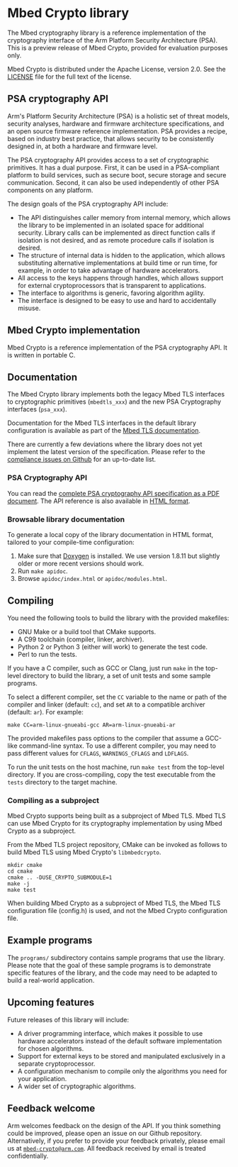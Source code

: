 # Mbed Crypto library

The Mbed cryptography library is a reference implementation of the cryptography interface of the Arm Platform Security Architecture (PSA). This is a preview release of Mbed Crypto, provided for evaluation purposes only.

Mbed Crypto is distributed under the Apache License, version 2.0. See the [LICENSE](LICENSE) file for the full text of the license.

## PSA cryptography API

Arm's Platform Security Architecture (PSA) is a holistic set of threat models, security analyses, hardware and firmware architecture specifications, and an open source firmware reference implementation. PSA provides a recipe, based on industry best practice, that allows security to be consistently designed in, at both a hardware and firmware level.

The PSA cryptography API provides access to a set of cryptographic primitives. It has a dual purpose. First, it can be used in a PSA-compliant platform to build services, such as secure boot, secure storage and secure communication. Second, it can also be used independently of other PSA components on any platform.

The design goals of the PSA cryptography API include:

* The API distinguishes caller memory from internal memory, which allows the library to be implemented in an isolated space for additional security. Library calls can be implemented as direct function calls if isolation is not desired, and as remote procedure calls if isolation is desired.
* The structure of internal data is hidden to the application, which allows substituting alternative implementations at build time or run time, for example, in order to take advantage of hardware accelerators.
* All access to the keys happens through handles, which allows support for external cryptoprocessors that is transparent to applications.
* The interface to algorithms is generic, favoring algorithm agility.
* The interface is designed to be easy to use and hard to accidentally misuse.

## Mbed Crypto implementation

Mbed Crypto is a reference implementation of the PSA cryptography API. It is written in portable C.

## Documentation

The Mbed Crypto library implements both the legacy Mbed TLS interfaces to cryptographic primitives (`mbedtls_xxx`) and the new PSA Cryptography interfaces (`psa_xxx`).

Documentation for the Mbed TLS interfaces in the default library configuration is available as part of the [Mbed TLS documentation](https://tls.mbed.org/api/).

There are currently a few deviations where the library does not yet implement the latest version of the specification. Please refer to the [compliance issues on Github](https://github.com/ARMmbed/mbed-crypto/labels/compliance) for an up-to-date list.

### PSA Cryptography API

You can read the [complete PSA cryptography API specification as a PDF document](https://github.com/ARMmbed/mbed-crypto/raw/psa-crypto-api/docs/PSA_Cryptography_API_Specification.pdf). The API reference is also available in [HTML format](https://armmbed.github.io/mbed-crypto/html/index.html).

### Browsable library documentation

To generate a local copy of the library documentation in HTML format, tailored to your compile-time configuration:

1. Make sure that [Doxygen](http://www.doxygen.nl/) is installed. We use version 1.8.11 but slightly older or more recent versions should work.
1. Run `make apidoc`.
1. Browse `apidoc/index.html` or `apidoc/modules.html`.

## Compiling

You need the following tools to build the library with the provided makefiles:

* GNU Make or a build tool that CMake supports.
* A C99 toolchain (compiler, linker, archiver).
* Python 2 or Python 3 (either will work) to generate the test code.
* Perl to run the tests.

If you have a C compiler, such as GCC or Clang, just run `make` in the top-level directory to build the library, a set of unit tests and some sample programs.

To select a different compiler, set the `CC` variable to the name or path of the compiler and linker (default: `cc`), and set `AR` to a compatible archiver (default: `ar`). For example:
```
make CC=arm-linux-gnueabi-gcc AR=arm-linux-gnueabi-ar
```
The provided makefiles pass options to the compiler that assume a GCC-like command-line syntax. To use a different compiler, you may need to pass different values for `CFLAGS`, `WARNINGS_CFLAGS` and `LDFLAGS`.

To run the unit tests on the host machine, run `make test` from the top-level directory. If you are cross-compiling, copy the test executable from the `tests` directory to the target machine.

### Compiling as a subproject

Mbed Crypto supports being built as a subproject of Mbed TLS. Mbed TLS can use Mbed Crypto for its cryptography implementation by using Mbed Crypto as a subproject.

From the Mbed TLS project repository, CMake can be invoked as follows to build Mbed TLS using Mbed Crypto's `libmbedcrypto`.
```
mkdir cmake
cd cmake
cmake .. -DUSE_CRYPTO_SUBMODULE=1
make -j
make test
```

When building Mbed Crypto as a subproject of Mbed TLS, the Mbed TLS
configuration file (config.h) is used, and not the Mbed Crypto configuration
file.

## Example programs

The `programs/` subdirectory contains sample programs that use the library. Please note that the goal of these sample programs is to demonstrate specific features of the library, and the code may need to be adapted to build a real-world application.

## Upcoming features

Future releases of this library will include:

* A driver programming interface, which makes it possible to use hardware accelerators instead of the default software implementation for chosen algorithms.
* Support for external keys to be stored and manipulated exclusively in a separate cryptoprocessor.
* A configuration mechanism to compile only the algorithms you need for your application.
* A wider set of cryptographic algorithms.

## Feedback welcome

Arm welcomes feedback on the design of the API. If you think something could be improved, please open an issue on our Github repository. Alternatively, if you prefer to provide your feedback privately, please email us at [`mbed-crypto@arm.com`](mailto:mbed-crypto@arm.com). All feedback received by email is treated confidentially.
